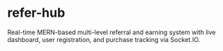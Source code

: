 # refer-hub
Real-time MERN-based multi-level referral and earning system with live dashboard, user registration, and purchase tracking via Socket.IO.
